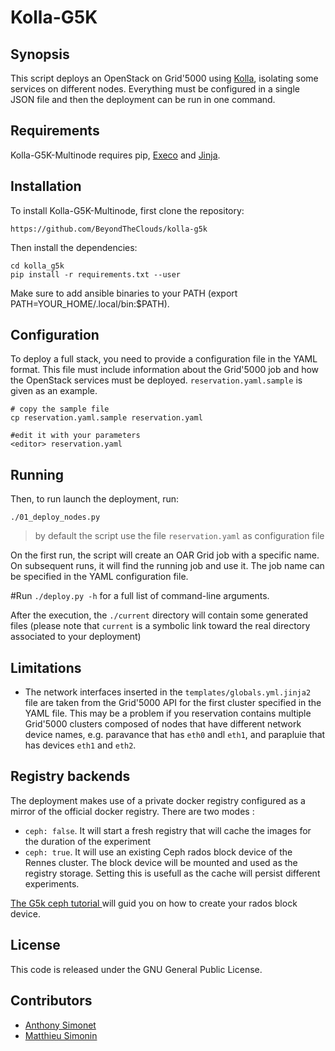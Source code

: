 # Kolla-G5K
## Synopsis
This script deploys an OpenStack on Grid'5000 using [Kolla](https://wiki.openstack.org/wiki/Kolla),
isolating some services on different nodes. Everything must be configured in a single JSON file
and then the deployment can be run in one command.

## Requirements
Kolla-G5K-Multinode requires pip, [Execo](http://execo.gforge.inria.fr/) and [Jinja](http://jinja.pocoo.org/).

## Installation

To install Kolla-G5K-Multinode, first clone the repository:
```
https://github.com/BeyondTheClouds/kolla-g5k
```

Then install the dependencies:
```
cd kolla_g5k
pip install -r requirements.txt --user
```

Make sure to add ansible binaries to your PATH (export PATH=YOUR_HOME/.local/bin:$PATH).

## Configuration

To deploy a full stack, you need to provide a configuration file in the YAML format. This
file must include information about the Grid'5000 job and how the OpenStack services must
be deployed. `reservation.yaml.sample` is given as an example.

```
# copy the sample file
cp reservation.yaml.sample reservation.yaml

#edit it with your parameters
<editor> reservation.yaml
```

## Running
Then, to run launch the deployment, run:
```
./01_deploy_nodes.py
```

> by default the script use the file `reservation.yaml` as configuration file

On the first run, the script will create an OAR Grid job with a specific name. On subsequent
runs, it will find the running job and use it. The job name can be specified in the YAML
configuration file.

#Run `./deploy.py -h` for a full list of command-line arguments.

After the execution, the `./current` directory will contain some generated
files (please note that `current` is a symbolic link toward the real directory
associated to your deployment)  

## Limitations

* The network interfaces inserted in the `templates/globals.yml.jinja2` file are taken from the
Grid'5000 API for the first cluster specified in the YAML file.
This may be a problem if you reservation contains multiple Grid'5000 clusters composed of nodes that
have different network device names, e.g. paravance that has `eth0` andl `eth1`, and parapluie that
has devices `eth1` and `eth2`.

## Registry backends

The deployment makes use of a private docker registry configured as a mirror of the official docker registry.
There are two modes :

* `ceph: false`. It will start a fresh registry that will cache the images for the duration of the experiment
* `ceph: true`. It will use an existing Ceph rados block device of the Rennes cluster.
The block device will be mounted and used as the registry storage. Setting this is usefull as the cache will persist different experiments.

[The G5k ceph tutorial ](https://www.grid5000.fr/mediawiki/index.php/Ceph) will guid you on how to create your rados block device.



## License
This code is released under the GNU General Public License.

## Contributors

* [Anthony Simonet](http://www.anthony-simonet.fr)
* [Matthieu Simonin](http://people.irisa.fr/Matthieu.Simonin)
